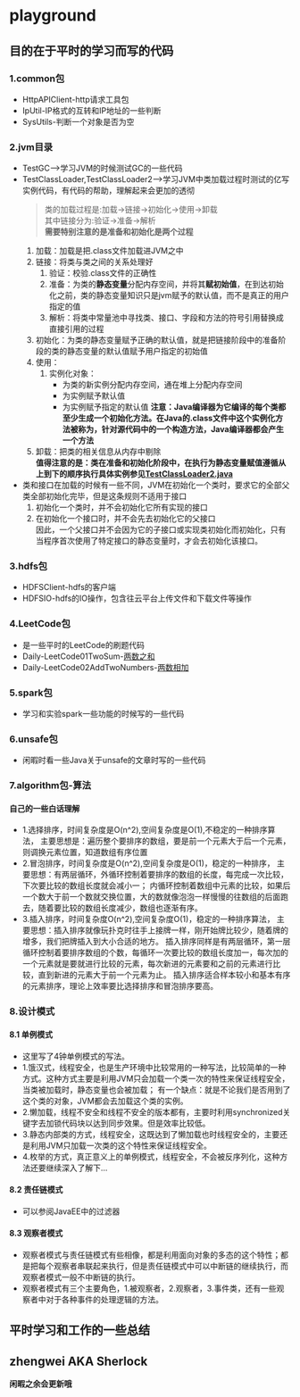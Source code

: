 # playground
## **目的在于平时的学习而写的代码**
### 1.common包
* HttpAPIClient-http请求工具包
* IpUtil-IP格式的互转和IP地址的一些判断
* SysUtils-判断一个对象是否为空
### 2.jvm目录
* TestGC-->学习JVM的时候测试GC的一些代码
* TestClassLoader,TestClassLoader2-->学习JVM中类加载过程时测试的亿写实例代码，有代码的帮助，理解起来会更加的透彻
    > 类的加载过程是:加载->链接->初始化->使用->卸载<br/>
    > 其中链接分为:验证->准备->解析<br/>
    __需要特别注意的是准备和初始化是两个过程__<br/>
    1. 加载：加载是把.class文件加载进JVM之中
    2. 链接：将类与类之间的关系处理好
        1. 验证：校验.class文件的正确性
        2. 准备：为类的**静态变量**分配内存空间，并将其**赋初始值**，在到达初始化之前，类的静态变量知识只是jvm赋予的默认值，而不是真正的用户指定的值
        3. 解析：将类中常量池中寻找类、接口、字段和方法的符号引用替换成直接引用的过程
    3. 初始化：为类的静态变量赋予正确的默认值，就是把链接阶段中的准备阶段的类的静态变量的默认值赋予用户指定的初始值
    4. 使用：
        1. 实例化对象：
            * 为类的新实例分配内存空间，通在堆上分配内存空间
            * 为实例赋予默认值
            * 为实例赋予指定的默认值
                **注意：Java编译器为它编译的每个类都至少生成一个初始化方法。在Java的.class文件中这个实例化方法被称为<init>，针对源代码中的一个构造方法，Java编译器都会产生一个<init>方法**
    5. 卸载：把类的相关信息从内存中剔除<br/>
**值得注意的是：类在准备和初始化阶段中，在执行为静态变量赋值遵循从上到下的顺序执行具体实例参见[TestClassLoader2.java](zhengwei.jvm.TestClassLoader2)**
* 类和接口在加载的时候有一些不同，JVM在初始化一个类时，要求它的全部父类全部初始化完毕，但是这条规则不适用于接口
    1. 初始化一个类时，并不会初始化它所有实现的接口
    2. 在初始化一个接口时，并不会先去初始化它的父接口<br/>
    因此，一个父接口并不会因为它的子接口或实现类初始化而初始化，只有当程序首次使用了特定接口的静态变量时，才会去初始化该接口。
### 3.hdfs包
* HDFSClient-hdfs的客户端
* HDFSIO-hdfs的IO操作，包含往云平台上传文件和下载文件等操作
### 4.LeetCode包
* 是一些平时的LeetCode的刷题代码
* Daily-LeetCode01TwoSum-[两数之和](https://leetcode-cn.com/problems/two-sum/)
* Daily-LeetCode02AddTwoNumbers-[两数相加](https://leetcode-cn.com/problems/add-two-numbers/)
### 5.spark包
* 学习和实验spark一些功能的时候写的一些代码
### 6.unsafe包
* 闲暇时看一些Java关于unsafe的文章时写的一些代码
### 7.algorithm包-算法
#### 自己的一些白话理解
* 1.选择排序，时间复杂度是O(n^2),空间复杂度是O(1),不稳定的一种排序算法，
主要思想是：遍历整个要排序的数组，要是前一个元素大于后一个元素，则调换元素位置，知道数组有序位置
* 2.冒泡排序，时间复杂度是O(n^2),空间复杂度是O(1)，稳定的一种排序，
主要思想：有两层循环，外循环控制着要排序的数组的长度，每完成一次比较，下次要比较的数组长度就会减小一；
内循环控制着数组中元素的比较，如果后一个数大于前一个数就交换位置，大的数就像泡泡一样慢慢的往数组的后面跑去，随着要比较的数组长度减少，数组也逐渐有序。
* 3.插入排序，时间复杂度O(n^2),空间复杂度O(1)，稳定的一种排序算法，
主要思想：插入排序就像玩扑克时往手上接牌一样，刚开始牌比较少，随着牌的增多，我们把牌插入到大小合适的地方。
插入排序同样是有两层循环，第一层循环控制着要排序数组的个数，每循环一次要比较的数组长度加一，每次加的一个元素就是要就进行比较的元素，每次新进的元素要和之前的元素进行比较，直到新进的元素大于前一个元素为止。
插入排序适合样本较小和基本有序的元素排序，理论上效率要比选择排序和冒泡排序要高。
### 8.设计模式
#### 8.1 单例模式
* 这里写了4钟单例模式的写法。
* 1.饿汉式，线程安全，也是生产环境中比较常用的一种写法，比较简单的一种方式。这种方式主要是利用JVM只会加载一个类一次的特性来保证线程安全，当类被加载时，静态变量也会被加载；
有一个缺点：就是不论我们是否用到了这个类的对象，JVM都会去加载这个类的实例。
* 2.懒加载，线程不安全和线程不安全的版本都有，主要时利用synchronized关键字去加锁代码块以达到同步效果。但是效率比较低。
* 3.静态内部类的方式，线程安全，这既达到了懒加载也时线程安全的，主要还是利用JVM只加载一次类的这个特性来保证线程安全。
* 4.枚举的方式，真正意义上的单例模式，线程安全，不会被反序列化，这种方法还要继续深入了解下...
#### 8.2 责任链模式
* 可以参阅JavaEE中的过滤器

#### 8.3 观察者模式
* 观察者模式与责任链模式有些相像，都是利用面向对象的多态的这个特性；都是把每个观察者串联起来执行，但是责任链模式中可以中断链的继续执行，而观察者模式一般不中断链的执行。
* 观察者模式有三个主要角色，1.被观察者，2.观察者，3.事件类，还有一些观察者中对于各种事件的处理逻辑的方法。

**平时学习和工作的一些总结**
---
**zhengwei AKA Sherlock**
---
**闲暇之余会更新哦**
